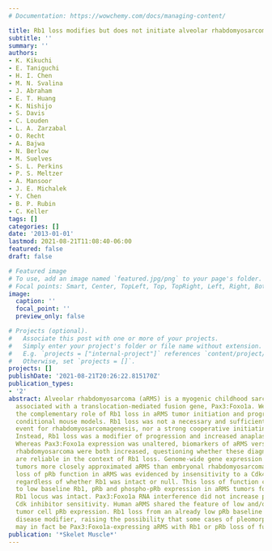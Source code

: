 ```yaml
---
# Documentation: https://wowchemy.com/docs/managing-content/

title: Rb1 loss modifies but does not initiate alveolar rhabdomyosarcoma
subtitle: ''
summary: ''
authors:
- K. Kikuchi
- E. Taniguchi
- H. I. Chen
- M. N. Svalina
- J. Abraham
- E. T. Huang
- K. Nishijo
- S. Davis
- C. Louden
- L. A. Zarzabal
- O. Recht
- A. Bajwa
- N. Berlow
- M. Suelves
- S. L. Perkins
- P. S. Meltzer
- A. Mansoor
- J. E. Michalek
- Y. Chen
- B. P. Rubin
- C. Keller
tags: []
categories: []
date: '2013-01-01'
lastmod: 2021-08-21T11:08:40-06:00
featured: false
draft: false

# Featured image
# To use, add an image named `featured.jpg/png` to your page's folder.
# Focal points: Smart, Center, TopLeft, Top, TopRight, Left, Right, BottomLeft, Bottom, BottomRight.
image:
  caption: ''
  focal_point: ''
  preview_only: false

# Projects (optional).
#   Associate this post with one or more of your projects.
#   Simply enter your project's folder or file name without extension.
#   E.g. `projects = ["internal-project"]` references `content/project/deep-learning/index.md`.
#   Otherwise, set `projects = []`.
projects: []
publishDate: '2021-08-21T20:26:22.815170Z'
publication_types:
- '2'
abstract: Alveolar rhabdomyosarcoma (aRMS) is a myogenic childhood sarcoma frequently
  associated with a translocation-mediated fusion gene, Pax3:Foxo1a. We investigated
  the complementary role of Rb1 loss in aRMS tumor initiation and progression using
  conditional mouse models. Rb1 loss was not a necessary and sufficient mutational
  event for rhabdomyosarcomagenesis, nor a strong cooperative initiating mutation.
  Instead, Rb1 loss was a modifier of progression and increased anaplasia and pleomorphism.
  Whereas Pax3:Foxo1a expression was unaltered, biomarkers of aRMS versus embryonal
  rhabdomyosarcoma were both increased, questioning whether these diagnostic markers
  are reliable in the context of Rb1 loss. Genome-wide gene expression in Pax3:Foxo1a,Rb1
  tumors more closely approximated aRMS than embryonal rhabdomyosarcoma. Intrinsic
  loss of pRb function in aRMS was evidenced by insensitivity to a Cdk4/6 inhibitor
  regardless of whether Rb1 was intact or null. This loss of function could be attributed
  to low baseline Rb1, pRb and phospho-pRb expression in aRMS tumors for which the
  Rb1 locus was intact. Pax3:Foxo1a RNA interference did not increase pRb or improve
  Cdk inhibitor sensitivity. Human aRMS shared the feature of low and/or heterogeneous
  tumor cell pRb expression. Rb1 loss from an already low pRb baseline is a significant
  disease modifier, raising the possibility that some cases of pleomorphic rhabdomyosarcoma
  may in fact be Pax3:Foxo1a-expressing aRMS with Rb1 or pRb loss of function.
publication: '*Skelet Muscle*'
---
```

